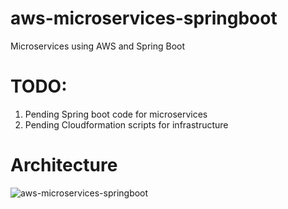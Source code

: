# aws-microservices-springboot
Microservices using AWS and Spring Boot

# TODO:
1) Pending Spring boot code for microservices
2) Pending Cloudformation scripts for infrastructure

# Architecture
![aws-microservices-springboot](https://user-images.githubusercontent.com/43684464/58757362-b79b8f00-84d0-11e9-80bc-12e7dd51a2a7.png)
